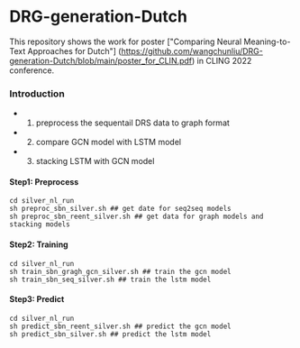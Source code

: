 # DRG-generation-Dutch
This repository shows the work for poster ["Comparing Neural Meaning-to-Text Approaches for Dutch"] (https://github.com/wangchunliu/DRG-generation-Dutch/blob/main/poster_for_CLIN.pdf) in CLING 2022 conference.


### Introduction
- 1. preprocess the sequentail DRS data to graph format 
- 2. compare GCN model with LSTM model
- 3. stacking LSTM with GCN model

#### Step1: Preprocess
```
cd silver_nl_run
sh preproc_sbn_silver.sh ## get date for seq2seq models
sh preproc_sbn_reent_silver.sh ## get data for graph models and stacking models
```
#### Step2: Training 
```
cd silver_nl_run
sh train_sbn_gragh_gcn_silver.sh ## train the gcn model
sh train_sbn_seq_silver.sh ## train the lstm model
```
#### Step3: Predict
```
cd silver_nl_run
sh predict_sbn_reent_silver.sh ## predict the gcn model
sh predict_sbn_silver.sh ## predict the lstm model
```

